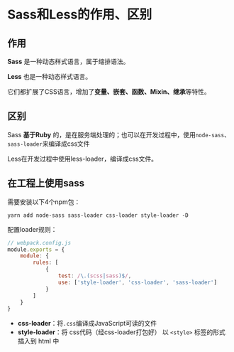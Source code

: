 # Sass和Less的作用、区别

## 作用
**Sass** 是一种动态样式语言，属于缩排语法。

**Less** 也是一种动态样式语言。

它们都扩展了CSS语言，增加了**变量、嵌套、函数、Mixin、继承**等特性。


## 区别
Sass **基于Ruby** 的，是在服务端处理的；也可以在开发过程中，使用`node-sass`、`sass-loader`来编译成css文件

Less在开发过程中使用less-loader，编译成css文件。


## 在工程上使用sass
需要安装以下4个npm包：
```
yarn add node-sass sass-loader css-loader style-loader -D
```

配置loader规则：
```js
// webpack.config.js
module.exports = {
    module: {
        rules: [
            {
                test: /\.(scss|sass)$/,
                use: ['style-loader', 'css-loader', 'sass-loader']
            }
        ]
    }
}
```

- **css-loader**：将`.css`编译成JavaScript可读的文件
- **style-loader**：将 css代码（经css-loader打包好） 以 `<style>` 标签的形式 插入到 html 中
